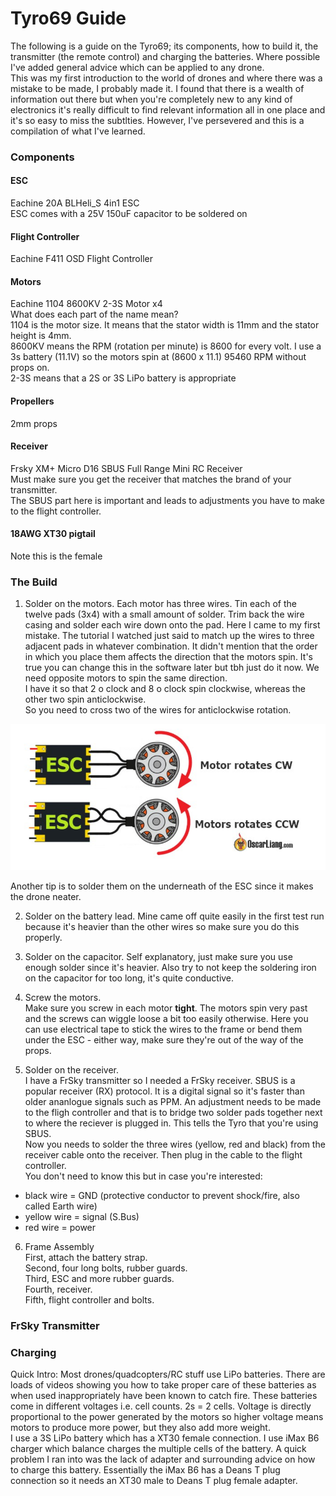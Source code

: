 # Tyro69 Guide

The following is a guide on the Tyro69; its components, how to build it, the transmitter (the remote control) and charging the batteries.
Where possible I've added general advice which can be applied to any drone.  
This was my first introduction to the world of drones and where there was a mistake to be made, I probably made it. I found that there is a wealth of information out there but when you're completely new to any kind of electronics it's really difficult to find relevant information all in one place and it's so easy to miss the subtlties. However, I've persevered and this is a compilation of what I've learned.  


### Components

#### ESC
Eachine 20A BLHeli_S 4in1 ESC  
ESC comes with a 25V 150uF capacitor to be soldered on


#### Flight Controller
Eachine F411 OSD Flight Controller

#### Motors
Eachine 1104 8600KV 2-3S Motor x4  
What does each part of the name mean?  
1104 is the motor size. It means that the stator width is 11mm and the stator height is 4mm.  
8600KV means the RPM (rotation per minute) is 8600 for every volt. I use a 3s battery (11.1V) so the motors spin at (8600 x 11.1) 95460 RPM without props on.  
2-3S means that a 2S or 3S LiPo battery is appropriate

#### Propellers
2mm props  

#### Receiver
Frsky XM+ Micro D16 SBUS Full Range Mini RC Receiver  
Must make sure you get the receiver that matches the brand of your transmitter.  
The SBUS part here is important and leads to adjustments you have to make to the flight controller.  

#### 18AWG XT30 pigtail
Note this is the female  

### The Build
1. Solder on the motors. 
Each motor has three wires. Tin each of the twelve pads (3x4) with a small amount of solder. Trim back the wire casing and solder each wire down onto the pad. Here I came to my first mistake. The tutorial I watched just said to match up the wires to three adjacent pads in whatever combination. It didn't mention that the order in which you place them affects the direction that the motors spin. It's true you can change this in the software later but tbh just do it now. We need opposite motors to spin the same direction.  
I have it so that 2 o clock and 8 o clock spin clockwise, whereas the other two spin anticlockwise.  
So you need to cross two of the wires for anticlockwise rotation.

![motor_rotation](https://github.com/caitray13/tyro69/blob/master/motor_rotation.PNG)

Another tip is to solder them on the underneath of the ESC since it makes the drone neater. 

2. Solder on the battery lead. 
Mine came off quite easily in the first test run because it's heavier than the other wires so make sure you do this properly. 

3. Solder on the capacitor. 
Self explanatory, just make sure you use enough solder since it's heavier. Also try to not keep the soldering iron on the capacitor for too long, it's quite conductive. 

4. Screw the motors.  
Make sure you screw in each motor **tight**. The motors spin very past and the screws can wiggle loose a bit too easily otherwise. Here you can use electrical tape to stick the wires to the frame or bend them under the ESC - either way, make sure they're out of the way of the props.  

5. Solder on the receiver.  
I have a FrSky transmitter so I needed a FrSky receiver. SBUS is a popular receiver (RX) protocol. It is a digital signal so it's faster than older ananlogue signals such as PPM. An adjustment needs to be made to the fligh controller and that is to bridge two solder pads together next to where the reciever is plugged in. This tells the Tyro that you're using SBUS.  
Now you needs to solder the three wires (yellow, red and black) from the receiver cable onto the receiver. Then plug in the cable to the flight controller.  
You don't need to know this but in case you're interested:  
 - black wire = GND (protective conductor to prevent shock/fire, also called Earth wire)
 - yellow wire = signal (S.Bus)
 - red wire = power 
 
 6. Frame Assembly  
 First, attach the battery strap.  
 Second, four long bolts, rubber guards.  
 Third, ESC and more rubber guards.  
 Fourth, receiver.  
 Fifth, flight controller and bolts.  

### FrSky Transmitter



### Charging
Quick Intro: Most drones/quadcopters/RC stuff use LiPo batteries. There are loads of videos showing you how to take proper care of these batteries as when used inappropriately have been known to catch fire. These batteries come in different voltages i.e. cell counts. 2s = 2 cells. Voltage is directly proportional to the power generated by the motors so higher voltage means motors to produce more power, but they also add more weight.  
I use a 3S LiPo battery which has a XT30 female connection. I use iMax B6 charger which balance charges the multiple cells of the battery. A quick problem I ran into was the lack of adapter and surrounding advice on how to charge this battery. Essentially the iMax B6 has a Deans T plug connection so it needs an XT30 male to Deans T plug female adapter.
